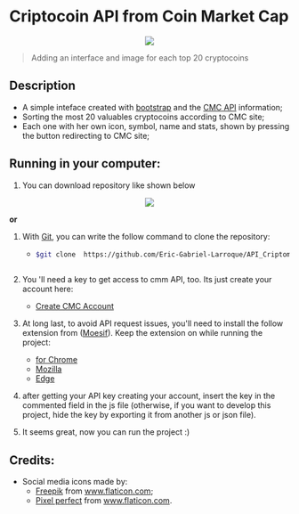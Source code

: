 # Criptocoin API from Coin Market Cap

<center>

![](../img/cmcAPI.gif)

</center>

> Adding an interface and image for each top 20 cryptocoins 

## Description

* A simple inteface created with [bootstrap](https://getbootstrap.com/docs/5.1/getting-started/introduction/) and the [CMC API](https://coinmarketcap.com/api/) information;
* Sorting the most 20 valuables cryptocoins according to CMC site;
* Each one with her own icon, symbol, name and stats, shown by pressing the button redirecting to CMC site;

## Running in your computer:

  1. You can download repository like shown below

<center>

![](../img/HowToDownloadRepo.gif)

</center>

**or**

  1. With [Git](https://git-scm.com/), you can write the follow command to clone the repository:
      - ```bash
        $git clone  https://github.com/Eric-Gabriel-Larroque/API_Criptomoeda_JS.git    
  
  2. You 'll need a key to get access to cmm API, too. Its just create your account here:
     - [Create CMC Account](https://coinmarketcap.com/api/)  
  
  3. At long last, to avoid API request issues, you'll need to install the follow extension from ([Moesif](https://www.moesif.com/?int_source=corsextension)). Keep the extension on while running the project:
       - [for Chrome](https://chrome.google.com/webstore/detail/moesif-origin-cors-change/digfbfaphojjndkpccljibejjbppifbc)
       - [Mozilla](https://addons.mozilla.org/pt-BR/firefox/addon/moesif-origin-cors-changer1/)
       - [Edge](https://microsoftedge.microsoft.com/addons/detail/cors-unblock/hkjklmhkbkdhlgnnfbbcihcajofmjgbh)
  
  4. after getting your API key creating your account, insert the key in the commented field in the js file (otherwise, if you want to develop this project, hide the key by exporting it from another js or json file).
  5. It seems great, now you can run the project :)



## Credits:

- Social media icons made by:
  - <div><a href="https://www.freepik.com" title="Freepik">Freepik</a> from <a href="https://www.flaticon.com/br/" title="Flaticon">www.flaticon.com</a>;</div>
  - <div><a href="https://www.flaticon.com/br/autores/pixel-perfect" title="Pixel perfect">Pixel perfect</a> from <a href="https://www.flaticon.com/br/" title="Flaticon">www.flaticon.com</a>.</div>
